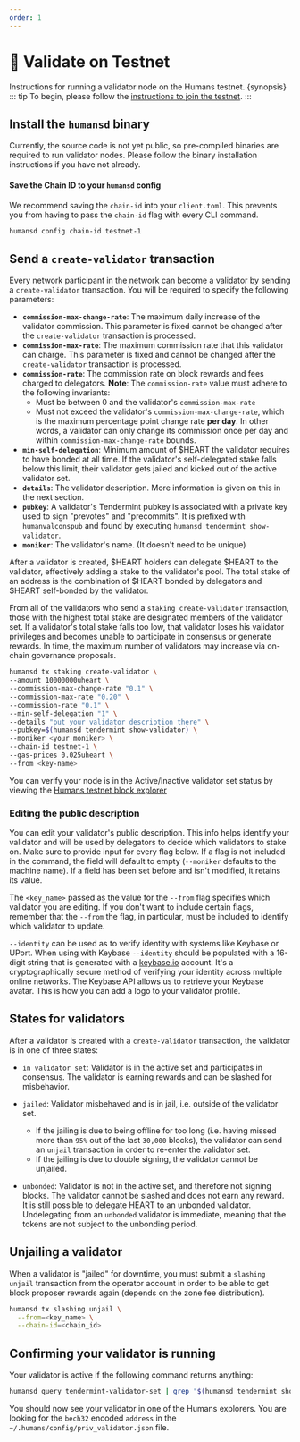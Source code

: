 ```yaml
---
order: 1
---
```


# 🤖 Validate on Testnet

Instructions for running a validator node on the Humans testnet. {synopsis}
::: tip
To begin, please follow the [instructions to join the testnet](/run-nodes/testnet/joining-testnet.html).
:::
## Install the `humansd` binary

Currently, the source code is not yet public, so pre-compiled binaries are required to run validator nodes.
Please follow the binary installation instructions if you have not already. 

#### Save the Chain ID to your `humansd` config

We recommend saving the `chain-id` into your `client.toml`. 
This prevents you from having to pass the `chain-id` flag with every CLI command.

```sh
humansd config chain-id testnet-1
```

## Send a `create-validator` transaction

Every network participant in the network can become a validator by sending a `create-validator` transaction. You will be required to specify the following parameters:

- **`commission-max-change-rate`**: The maximum daily increase of the validator commission. This parameter is fixed cannot be changed after the `create-validator` transaction is processed.
- **`commission-max-rate`**: The maximum commission rate that this validator can charge. This parameter is fixed and cannot be changed after the `create-validator` transaction is processed.
- **`commission-rate`**: The commission rate on block rewards and fees charged to delegators. **Note**: The `commission-rate` value must adhere to the following invariants:
  * Must be between 0 and the validator's `commission-max-rate`
  * Must not exceed the validator's `commission-max-change-rate`, which is the maximum percentage point change rate **per day**. In other words, a validator can only change its commission once per day and within `commission-max-change-rate` bounds.
- **`min-self-delegation`**: Minimum amount of $HEART the validator requires to have bonded at all time. If the validator's self-delegated stake falls below this limit, their validator gets jailed and kicked out of the active validator set.
- **`details`**: The validator description. More information is given on this in the next section.
- **`pubkey`**: A validator's Tendermint pubkey is associated with a private key used to sign "prevotes" and "precommits". It is prefixed with `humanvalconspub` and found by executing `humansd tendermint show-validator`.
- **`moniker`**: The validator's name. (It doesn't need to be unique)
 
After a validator is created, $HEART holders can delegate $HEART to the validator, effectively adding a stake to the validator's pool. The total stake of an address is the combination of $HEART bonded by delegators and $HEART self-bonded by the validator.

From all of the validators who send a `staking create-validator` transaction, those with the highest total stake are designated members of the validator set. If a validator's total stake falls too low, that validator loses his validator privileges and becomes unable to participate in consensus or generate rewards. In time, the maximum number of validators may increase via on-chain governance proposals.

```sh
humansd tx staking create-validator \
--amount 10000000uheart \
--commission-max-change-rate "0.1" \
--commission-max-rate "0.20" \
--commission-rate "0.1" \
--min-self-delegation "1" \
--details "put your validator description there" \
--pubkey=$(humansd tendermint show-validator) \
--moniker <your_moniker> \
--chain-id testnet-1 \
--gas-prices 0.025uheart \
--from <key-name>
```

You can verify your node is in the Active/Inactive validator set status by viewing the [Humans testnet block explorer](https://explorer.humans.zone/humans-testnet/staking)

### Editing the public description

You can edit your validator's public description. This info helps identify your validator and will be used by delegators to decide which validators to stake on. Make sure to provide input for every flag below. If a flag is not included in the command, the field will default to empty (`--moniker` defaults to the machine name). If a field has been set before and isn't modified, it retains its value.

The `<key_name>` passed as the value for the `--from` flag specifies which validator you are editing. If you don't want to include certain flags, remember that the `--from` the flag, in particular, must be included to identify which validator to update.

`--identity` can be used as to verify identity with systems like Keybase or UPort. When using with Keybase `--identity` should be populated with a 16-digit string that is generated with a [keybase.io](https://keybase.io) account. It's a cryptographically secure method of verifying your identity across multiple online networks. The Keybase API allows us to retrieve your Keybase avatar. This is how you can add a logo to your validator profile.

## States for validators  

After a validator is created with a `create-validator` transaction, the validator is in one of three states:

- `in validator set`: Validator is in the active set and participates in consensus. The validator is earning rewards and can be slashed for misbehavior.
- `jailed`: Validator misbehaved and is in jail, i.e. outside of the validator set.

  - If the jailing is due to being offline for too long (i.e. having missed more than `95%` out of the last `30,000` blocks), the validator can send an `unjail` transaction in order to re-enter the validator set.
  - If the jailing is due to double signing, the validator cannot be unjailed.

- `unbonded`: Validator is not in the active set, and therefore not signing blocks. The validator cannot be slashed and does not earn any reward. It is still possible to delegate HEART to an unbonded validator. Undelegating from an `unbonded` validator is immediate, meaning that the tokens are not subject to the unbonding period.

## Unjailing a validator

When a validator is "jailed" for downtime, you must submit a `slashing unjail` transaction from the operator account in order to be able to get block proposer rewards again (depends on the zone fee distribution).

```bash
humansd tx slashing unjail \
  --from=<key_name> \
  --chain-id=<chain_id>
```

## Confirming your validator is running 

Your validator is active if the following command returns anything:

```bash
humansd query tendermint-validator-set | grep "$(humansd tendermint show-address)"
```

You should now see your validator in one of the Humans explorers. You are looking for the `bech32` encoded `address` in the `~/.humans/config/priv_validator.json` file.
